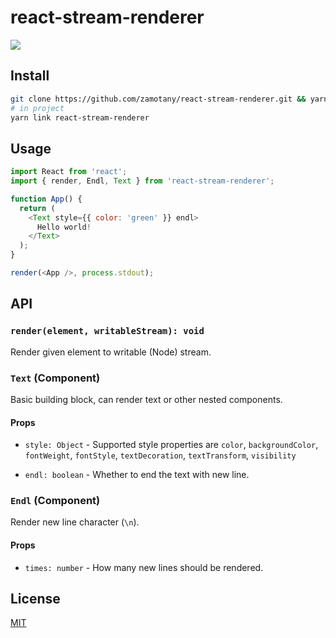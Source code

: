 # react-stream-renderer

> 

<a title="Join on Slack" href="https://slack.callstack.io"><img src="https://slack.callstack.io/badge.svg" /></a>

## Install

```bash
git clone https://github.com/zamotany/react-stream-renderer.git && yarn && yarn link
# in project
yarn link react-stream-renderer
```

## Usage

```js
import React from 'react';
import { render, Endl, Text } from 'react-stream-renderer';

function App() {
  return (
    <Text style={{ color: 'green' }} endl>
      Hello world!
    </Text>
  );
}

render(<App />, process.stdout);
```

## API

### `render(element, writableStream): void`

Render given element to writable (Node) stream.

### `Text` (Component)

Basic building block, can render text or other nested components.

#### Props

* `style: Object` - Supported style properties are `color`, `backgroundColor`, `fontWeight`, `fontStyle`, `textDecoration`, `textTransform`, `visibility`

* `endl: boolean` - Whether to end the text with new line.

### `Endl` (Component)

Render new line character (`\n`).

#### Props

* `times: number` - How many new lines should be rendered.

## License

[MIT](./LICENSE)
